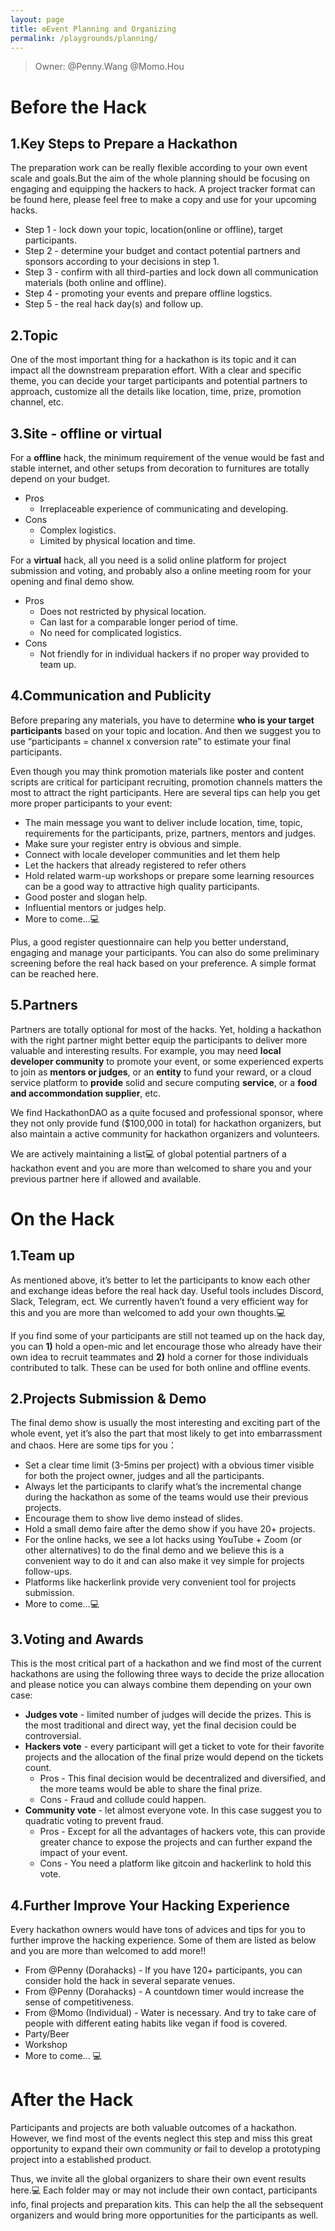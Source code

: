 ```yaml
---
layout: page
title: ⚙️Event Planning and Organizing
permalink: /playgrounds/planning/
---
```


> Owner: @Penny.Wang @Momo.Hou

# Before the Hack

## 1.Key Steps to Prepare a Hackathon

The preparation work can be really flexible according to your own event scale and goals.But the aim of the whole planning should be focusing on engaging and equipping the hackers to hack. A project tracker format can be found here, please feel free to make a copy and use for your upcoming hacks.

- Step 1  - lock down your topic, location(online or offline), target participants.
- Step 2 - determine your budget and contact potential partners and sponsors according to your decisions in step 1.
- Step 3 - confirm with all third-parties and lock down all communication materials (both online and offline).
- Step 4 - promoting your events and prepare offline logstics.
- Step 5 - the real hack day(s) and follow up.


## 2.Topic

One of the most important thing for a hackathon is its topic and it can impact all the downstream preparation effort. With a clear and specific theme, you can decide your target participants and potential partners to approach, customize all the details like location, time, prize, promotion channel, etc. 


## 3.Site - offline or virtual

For a **offline** hack, the minimum requirement of the venue would be fast and stable internet, and other setups from decoration to furnitures are totally depend on your budget. 

- Pros
    - Irreplaceable experience of communicating and developing.
- Cons
    - Complex logistics.
    - Limited by physical location and time.

For a **virtual** hack, all you need is a solid online platform for project submission and voting, and probably also a online meeting room for your opening and final demo show.

- Pros
    - Does not restricted by physical location.
    - Can last for a comparable longer period of time.
    - No need for complicated logistics.
- Cons
    - Not friendly for in individual hackers if no proper way provided to team up.
    

## 4.Communication and Publicity

Before preparing any materials, you have to determine **who is your target participants** based on your topic and location. And then we suggest you to use “participants = channel x conversion rate” to estimate your final participants. 

Even though you may think promotion materials like poster and content scripts are critical for participant recruiting, promotion channels matters the most to attract the right participants. Here are several tips can help you get more proper participants to your event:

- The main message you want to deliver include location, time, topic, requirements for the participants, prize, partners, mentors and judges.
- Make sure your register entry is obvious and simple.
- Connect with locale developer communities and let them help
- Let the hackers that already registered to refer others
- Hold related warm-up workshops or prepare some learning resources can be a good way to attractive high quality participants.
- Good poster and slogan help.
- Influential mentors or judges help.
- More to come...💻

Plus, a good register questionnaire can help you better understand, engaging and manage your participants. You can also do some preliminary screening before the real hack based on your preference. A simple format can be reached here.


## 5.Partners

Partners are totally optional for most of the hacks. Yet, holding a hackathon with the right partner might better equip the participants to deliver more valuable and interesting results. For example, you may need **local developer community** to promote your event, or some experienced experts to join as **mentors or judges**, or an **entity** to fund your reward, or a cloud service platform to **provide** solid and secure computing **service**, or a **food and accommondation supplier**, etc. 

We find HackathonDAO as a quite focused and professional sponsor, where they not only provide fund ($100,000 in total) for hackathon organizers, but also maintain a active community for hackathon organizers and volunteers. 

We are actively maintaining a list💻 of global potential partners of a hackathon event and you are more than welcomed to share you and your previous partner here if allowed and available.


# On the Hack

## 1.Team up

As mentioned above, it’s better to let the participants to know each other and exchange ideas before the real hack day. Useful tools includes Discord, Slack, Telegram, ect. We currently haven’t found a very efficient way for this and you are more than welcomed to add your own thoughts.💻

If you find some of your participants are still not teamed up on the hack day, you can **1)** hold a open-mic and let encourage those who already have their own idea to recruit teammates and **2)** hold a corner for those individuals contributed to talk. These can be used for both online and offline events. 

 
## 2.Projects Submission & Demo

The final demo show is usually the most interesting and exciting part of the whole event, yet it’s also the part that most likely to get into embarrassment and chaos. Here are some tips for you：

- Set a clear time limit (3-5mins per project) with a obvious timer visible for both the project owner, judges and all the participants.
- Always let the participants to clarify what’s the incremental change during the hackathon as some of the teams would use their previous projects.
- Encourage them to show live demo instead of slides.
- Hold a small demo faire after the demo show if you have 20+ projects.
- For the online hacks, we see a lot hacks using YouTube + Zoom (or other alternatives) to do the final demo and we believe this is a convenient way to do it and can also make it vey simple for projects follow-ups.
- Platforms like hackerlink provide very convenient tool for projects submission.
- More to come...💻


## 3.Voting and Awards

This is the most critical part of a hackathon and we find most of the current hackathons are using the following three ways to decide the prize allocation and please notice you can always combine them depending on your own case:

- **Judges vote** - limited number of judges will decide the prizes. This is the most traditional and direct way, yet the final decision could be controversial.
- **Hackers vote** - every participant will get a ticket to vote for their favorite projects and the allocation of the final prize would depend on the tickets count.
    - Pros - This final decision would be decentralized and diversified, and the more teams would be able to share the final prize.
    - Cons - Fraud and collude could happen.
- **Community vote** - let almost everyone vote. In this case suggest you to quadratic voting to prevent fraud.
    - Pros - Except for all the advantages of hackers vote, this can provide greater chance to expose the projects and can further expand the impact of your event.
    - Cons - You need a platform like gitcoin and hackerlink to hold this vote.


## 4.Further Improve Your Hacking Experience

Every hackathon owners would have tons of advices and tips for you to further improve the hacking experience. Some of them are listed as below and you are more than welcomed to add more!!

- From @Penny (Dorahacks) - If you have 120+ participants, you can consider hold the hack in several separate venues.
- From @Penny (Dorahacks) - A countdown timer would increase the sense of competitiveness.
- From @Momo (Individual) - Water is necessary. And try to take care of people with different eating habits like vegan if food is covered.
- Party/Beer
- Workshop
- More to come... 💻


# After the Hack

Participants and projects are both valuable outcomes of a hackathon. However, we find most of the events neglect this step and miss this great opportunity to expand their own community or fail to develop a prototyping project into a established product. 

Thus, we invite all the global organizers to share their own event results here.💻 Each folder may or may not include their own contact, participants info, final projects and preparation kits. This can help the all the sebsequent organizers and would bring more opportunities for the  participants as well.
